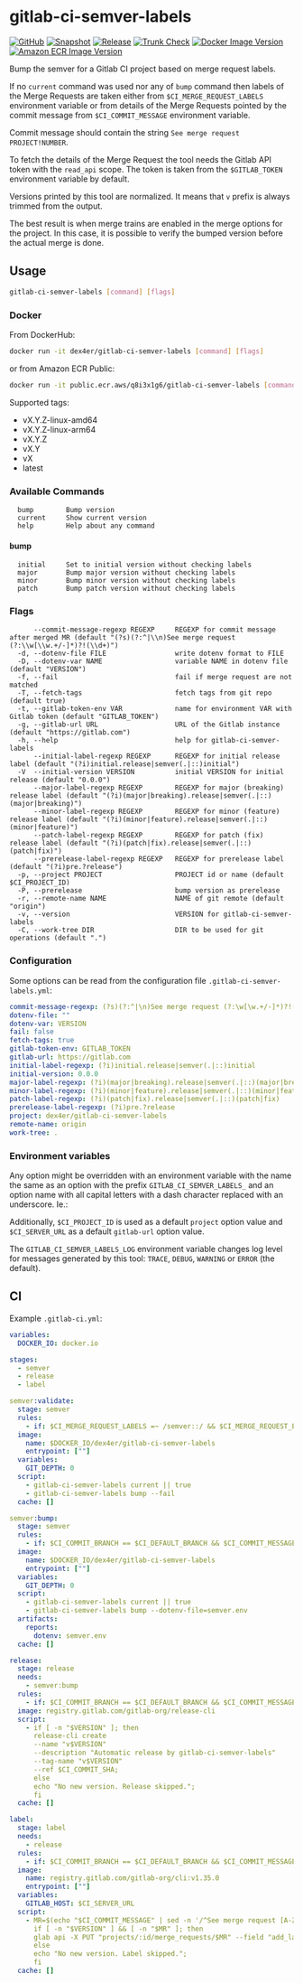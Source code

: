 # gitlab-ci-semver-labels

[![GitHub](https://img.shields.io/github/v/tag/dex4er/gitlab-ci-semver-labels?label=GitHub)](https://github.com/dex4er/gitlab-ci-semver-labels)
[![Snapshot](https://github.com/dex4er/gitlab-ci-semver-labels/actions/workflows/snapshot.yaml/badge.svg)](https://github.com/dex4er/gitlab-ci-semver-labels/actions/workflows/snapshot.yaml)
[![Release](https://github.com/dex4er/gitlab-ci-semver-labels/actions/workflows/release.yaml/badge.svg)](https://github.com/dex4er/gitlab-ci-semver-labels/actions/workflows/release.yaml)
[![Trunk Check](https://github.com/dex4er/gitlab-ci-semver-labels/actions/workflows/trunk.yaml/badge.svg)](https://github.com/dex4er/gitlab-ci-semver-labels/actions/workflows/trunk.yaml)
[![Docker Image Version](https://img.shields.io/docker/v/dex4er/gitlab-ci-semver-labels?label=Docker&logo=docker&sort=semver)](https://hub.docker.com/r/dex4er/gitlab-ci-semver-labels)
[![Amazon ECR Image Version](https://img.shields.io/docker/v/dex4er/gitlab-ci-semver-labels?label=Amazon%20ECR&logo=Amazon+AWS&sort=semver)](https://gallery.ecr.aws/dex4er/gitlab-ci-semver-labels)

Bump the semver for a Gitlab CI project based on merge request labels.

If no `current` command was used nor any of `bump` command then labels of the
Merge Requests are taken either from `$CI_MERGE_REQUEST_LABELS` environment
variable or from details of the Merge Requests pointed by the commit message
from `$CI_COMMIT_MESSAGE` environment variable.

Commit message should contain the string `See merge request PROJECT!NUMBER`.

To fetch the details of the Merge Request the tool needs the Gitlab API token
with the `read_api` scope. The token is taken from the `$GITLAB_TOKEN`
environment variable by default.

Versions printed by this tool are normalized. It means that `v` prefix is
always trimmed from the output.

The best result is when merge trains are enabled in the merge options for the
project. In this case, it is possible to verify the bumped version before the
actual merge is done.

## Usage

```sh
gitlab-ci-semver-labels [command] [flags]
```

### Docker

From DockerHub:

```sh
docker run -it dex4er/gitlab-ci-semver-labels [command] [flags]
```

or from Amazon ECR Public:

```sh
docker run -it public.ecr.aws/q8i3x1g6/gitlab-ci-semver-labels [command] [flags]
```

Supported tags:

- vX.Y.Z-linux-amd64
- vX.Y.Z-linux-arm64
- vX.Y.Z
- vX.Y
- vX
- latest

### Available Commands

```console
  bump        Bump version
  current     Show current version
  help        Help about any command
```

#### bump

```console
  initial     Set to initial version without checking labels
  major       Bump major version without checking labels
  minor       Bump minor version without checking labels
  patch       Bump patch version without checking labels
```

### Flags

```console
      --commit-message-regexp REGEXP     REGEXP for commit message after merged MR (default "(?s)(?:^|\\n)See merge request (?:\\w[\\w.+/-]*)?!(\\d+)")
  -d, --dotenv-file FILE                 write dotenv format to FILE
  -D, --dotenv-var NAME                  variable NAME in dotenv file (default "VERSION")
  -f, --fail                             fail if merge request are not matched
  -T, --fetch-tags                       fetch tags from git repo (default true)
  -t, --gitlab-token-env VAR             name for environment VAR with Gitlab token (default "GITLAB_TOKEN")
  -g, --gitlab-url URL                   URL of the Gitlab instance (default "https://gitlab.com")
  -h, --help                             help for gitlab-ci-semver-labels
      --initial-label-regexp REGEXP      REGEXP for initial release label (default "(?i)initial.release|semver(.|::)initial")
  -V  --initial-version VERSION          initial VERSION for initial release (default "0.0.0")
      --major-label-regexp REGEXP        REGEXP for major (breaking) release label (default "(?i)(major|breaking).release|semver(.|::)(major|breaking)")
      --minor-label-regexp REGEXP        REGEXP for minor (feature) release label (default "(?i)(minor|feature).release|semver(.|::)(minor|feature)")
      --patch-label-regexp REGEXP        REGEXP for patch (fix) release label (default "(?i)(patch|fix).release|semver(.|::)(patch|fix)")
      --prerelease-label-regexp REGEXP   REGEXP for prerelease label (default "(?i)pre.?release")
  -p, --project PROJECT                  PROJECT id or name (default $CI_PROJECT_ID)
  -P, --prerelease                       bump version as prerelease
  -r, --remote-name NAME                 NAME of git remote (default "origin")
  -v, --version                          VERSION for gitlab-ci-semver-labels
  -C, --work-tree DIR                    DIR to be used for git operations (default ".")
```

### Configuration

Some options can be read from the configuration file
`.gitlab-ci-semver-labels.yml`:

```yaml
commit-message-regexp: (?s)(?:^|\n)See merge request (?:\w[\w.+/-]*)?!(\d+)
dotenv-file: ""
dotenv-var: VERSION
fail: false
fetch-tags: true
gitlab-token-env: GITLAB_TOKEN
gitlab-url: https://gitlab.com
initial-label-regexp: (?i)initial.release|semver(.|::)initial
initial-version: 0.0.0
major-label-regexp: (?i)(major|breaking).release|semver(.|::)(major|breaking)
minor-label-regexp: (?i)(minor|feature).release|semver(.|::)(minor|feature)
patch-label-regexp: (?i)(patch|fix).release|semver(.|::)(patch|fix)
prerelease-label-regexp: (?i)pre.?release
project: dex4er/gitlab-ci-semver-labels
remote-name: origin
work-tree: .
```

### Environment variables

Any option might be overridden with an environment variable with the name the
same as an option with the prefix `GITLAB_CI_SEMVER_LABELS_` and an option name
with all capital letters with a dash character replaced with an underscore. Ie.:

Additionally, `$CI_PROJECT_ID` is used as a default `project` option value and
`$CI_SERVER_URL` as a default `gitlab-url` option value.

The `GITLAB_CI_SEMVER_LABELS_LOG` environment variable changes log level for messages
generated by this tool: `TRACE`, `DEBUG`, `WARNING` or `ERROR` (the default).

## CI

Example `.gitlab-ci.yml`:

```yaml
variables:
  DOCKER_IO: docker.io

stages:
  - semver
  - release
  - label

semver:validate:
  stage: semver
  rules:
    - if: $CI_MERGE_REQUEST_LABELS =~ /semver::/ && $CI_MERGE_REQUEST_EVENT_TYPE == 'merge_train'
  image:
    name: $DOCKER_IO/dex4er/gitlab-ci-semver-labels
    entrypoint: [""]
  variables:
    GIT_DEPTH: 0
  script:
    - gitlab-ci-semver-labels current || true
    - gitlab-ci-semver-labels bump --fail
  cache: []

semver:bump:
  stage: semver
  rules:
    - if: $CI_COMMIT_BRANCH == $CI_DEFAULT_BRANCH && $CI_COMMIT_MESSAGE =~ /(^|\n)See merge request (\w[\w.+\/-]*)?!\d+/s
  image:
    name: $DOCKER_IO/dex4er/gitlab-ci-semver-labels
    entrypoint: [""]
  variables:
    GIT_DEPTH: 0
  script:
    - gitlab-ci-semver-labels current || true
    - gitlab-ci-semver-labels bump --dotenv-file=semver.env
  artifacts:
    reports:
      dotenv: semver.env
  cache: []

release:
  stage: release
  needs:
    - semver:bump
  rules:
    - if: $CI_COMMIT_BRANCH == $CI_DEFAULT_BRANCH && $CI_COMMIT_MESSAGE =~ /(^|\n)See merge request (\w[\w.+\/-]*)?!\d+/s
  image: registry.gitlab.com/gitlab-org/release-cli
  script:
    - if [ -n "$VERSION" ]; then
      release-cli create
      --name "v$VERSION"
      --description "Automatic release by gitlab-ci-semver-labels"
      --tag-name "v$VERSION"
      --ref $CI_COMMIT_SHA;
      else
      echo "No new version. Release skipped.";
      fi
  cache: []

label:
  stage: label
  needs:
    - release
  rules:
    - if: $CI_COMMIT_BRANCH == $CI_DEFAULT_BRANCH && $CI_COMMIT_MESSAGE =~ /(^|\n)See merge request (\w[\w.+\/-]*)?!\d+/s
  image:
    name: registry.gitlab.com/gitlab-org/cli:v1.35.0
    entrypoint: [""]
  variables:
    GITLAB_HOST: $CI_SERVER_URL
  script:
    - MR=$(echo "$CI_COMMIT_MESSAGE" | sed -n '/^See merge request [A-Za-z0-9.+\/-]*![0-9][0-9]*$/s/^See merge request [A-Za-z0-9.+\/-]*!\([0-9][0-9]*\)$/\1/p');
      if [ -n "$VERSION" ] && [ -n "$MR" ]; then
      glab api -X PUT "projects/:id/merge_requests/$MR" --field "add_labels=v::${VERSION#v}" --silent;
      else
      echo "No new version. Label skipped.";
      fi
  cache: []
```
